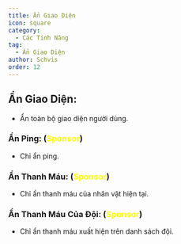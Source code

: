 ```yaml
---
title: Ẩn Giao Diện
icon: square
category:
  - Các Tính Năng
tag:
  - Ẩn Giao Diện
author: Schvis
order: 12
---
```


## Ẩn Giao Diện:
- Ẩn toàn bộ giao diện người dùng.
### Ẩn Ping: (<span style='color:yellow;'>Sponsor</span>)
- Chỉ ẩn ping.
### Ẩn Thanh Máu: (<span style='color:yellow;'>Sponsor</span>)
- Chỉ ẩn thanh máu của nhân vật hiện tại.
### Ẩn Thanh Máu Của Đội: (<span style='color:yellow;'>Sponsor</span>)
- Chỉ ẩn thanh máu xuất hiện trên danh sách đội.
